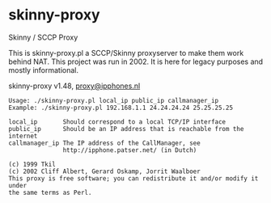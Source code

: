 # skinny-proxy
Skinny / SCCP Proxy

This is skinny-proxy.pl a SCCP/Skinny proxyserver to make them work behind NAT. This project was run in 2002.
It is here for legacy purposes and mostly informational.

skinny-proxy v1.48, proxy@ipphones.nl

    Usage: ./skinny-proxy.pl local_ip public_ip callmanager_ip
    Example: ./skinny-proxy.pl 192.168.1.1 24.24.24.24 25.25.25.25

    local_ip       Should correspond to a local TCP/IP interface
    public_ip      Should be an IP address that is reachable from the internet
    callmanager_ip The IP address of the CallManager, see
                   http://ipphone.patser.net/ (in Dutch)

    (c) 1999 Tkil
    (c) 2002 Cliff Albert, Gerard Oskamp, Jorrit Waalboer
    This proxy is free software; you can redistribute it and/or modify it under
    the same terms as Perl.
